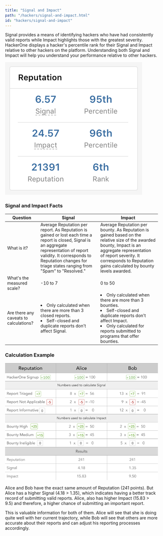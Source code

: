 ```yaml
---
title: "Signal and Impact"
path: "/hackers/signal-and-impact.html"
id: "hackers/signal-and-impact"
---
```


Signal provides a means of identifying hackers who have had consistently valid reports while Impact highlights those with the greatest severity. HackerOne displays a hacker's percentile rank for their Signal and Impact relative to other hackers on the platform. Understanding both Signal and Impact will help you understand your performance relative to other hackers.

![how signal and impact look on a HackerOne profile](./images/signal-impact-1.png)

### Signal and Impact Facts
Question  | Signal | Impact
-- | ------ | -------
What is it? | Average Reputation per report. As Reputation is gained or lost each time a report is closed, Signal is an aggregate representation of report validity. It corresponds to Reputation changes for triage states ranging from "Spam" to "Resolved." | Average Reputation per bounty. As Reputation is gained based on the relative size of the awarded bounty, Impact is an aggregate representation of report severity. It corresponds to Reputation gains calculated by bounty levels awarded.
What's the measured scale? | -10 to 7 | 0 to 50
Are there any caveats to calculations? | <li>Only calculated when there are more than 3 closed reports.<br><li>Self-closed and duplicate reports don't affect Signal. | <li>Only calculated when there are more than 3 bounties.<br><li>Self-closed and duplicate reports don't affect Impact.</li><li>Only calculated for reports submitted to programs that offer bounties.

### Calculation Example
![signal and impact calculation](./images/signal_impact_calculation_chart_2.png)

Alice and Bob have the exact same amount of Reputation (241 points). But Alice has a higher Signal (4.18 > 1.35), which indicates having a better track record of submitting valid reports. Alice, also has higher Impact (15.83 > 9.5) and therefore, a higher chance of submitting an important report.

This is valuable information for both of them. Alice will see that she is doing quite well with her current trajectory, while Bob will see that others are more accurate about their reports and can adjust his reporting processes accordingly.
